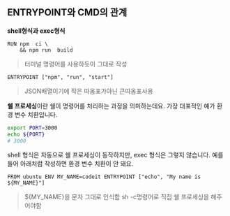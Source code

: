 ## ENTRYPOINT와 CMD의 관계
**shell형식과 exec형식**
```shell
RUN npm  ci \
	&& npm run  build
```
> 터미널 명령어를 사용하듯이 그대로 작성

```exec 형식
ENTRYPOINT ["npm", "run", "start"]
```
> JSON배열이기에 작은 따옴표가아닌 큰따옴표사용

**쉘 프로세싱**이란 쉘이 명령어를 처리하는 과정을 의미하는데요. 가장 대표적인 예가 환경 변수 치환입니다.
```bash
export PORT=3000
echo ${PORT}
# 3000
```

shell 형식은 자동으로 쉘 프로세싱이 동작하지만, exec 형식은 그렇지 않습니다. 예를 들어 아래처럼 작성하면 환경 변수 치환이 안 돼요.

```
FROM ubuntu ENV MY_NAME=codeit ENTRYPOINT ["echo", "My name is ${MY_NAME}"]
```
> ${MY_NAME}을 문자 그대로 인식함
> sh -c명령어로 직접 쉘 프로세싱을 해주어야함

